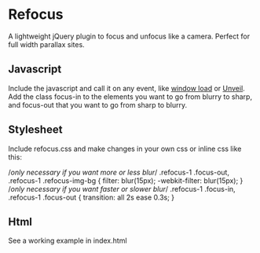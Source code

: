 # Refocus
A lightweight jQuery plugin to focus and unfocus like a camera. Perfect for full width parallax sites.

## Javascript
Include the javascript and call it on any event, like <a href="https://api.jquery.com/load-event/">window load</a> or <a href="https://github.com/luis-almeida/unveil">Unveil</a>. Add the class focus-in to the elements you want to go from blurry to sharp, and focus-out that you want to go from sharp to blurry.

## Stylesheet
Include refocus.css and make changes in your own css or inline css like this:

/*only necessary if you want more or less blur*/
.refocus-1 .focus-out,
.refocus-1 .refocus-img-bg {
	filter: blur(15px);
	-webkit-filter: blur(15px);
}
/*only necessary if you want faster or slower blur*/
.refocus-1 .focus-in,
.refocus-1 .focus-out {
	transition: all 2s ease 0.3s;
}

## Html
See a working example in index.html
